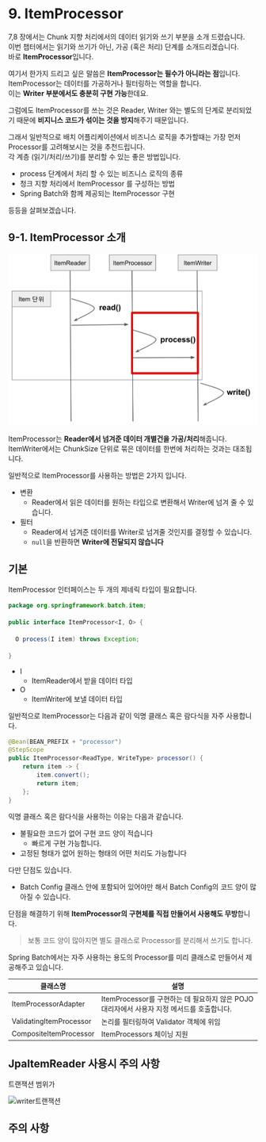 # 9. ItemProcessor

7,8 장에서는 Chunk 지향 처리에서의 데이터 읽기와 쓰기 부분을 소개 드렸습니다.  
이번 챕터에서는 읽기와 쓰기가 아닌, 가공 (혹은 처리) 단계를 소개드리겠습니다.  
바로 **ItemProcessor**입니다.  

여기서 한가지 드리고 싶은 말씀은 **ItemProcessor는 필수가 아니라는 점**입니다.  
ItemProcessor는 데이터를 가공하거나 필터링하는 역할을 합니다.  
이는 **Writer 부분에서도 충분히 구현 가능**한데요.  

그럼에도 ItemProcessor를 쓰는 것은 Reader, Writer 와는 별도의 단계로 분리되었기 때문에 **비지니스 코드가 섞이는 것을 방지**해주기 때문입니다.  
  
그래서 일반적으로 배치 어플리케이션에서 비즈니스 로직을 추가할때는 가장 먼저 Processor를 고려해보시는 것을 추천드립니다.  
각 계층 (읽기/처리/쓰기)를 분리할 수 있는 좋은 방법입니다.  

* process 단계에서 처리 할 수 있는 비즈니스 로직의 종류 
* 청크 지향 처리에서 ItemProcessor 를 구성하는 방법 
* Spring Batch와 함께 제공되는 ItemProcessor 구현

등등을 살펴보겠습니다.

## 9-1. ItemProcessor 소개

![process](./images/9/process.png)

ItemProcessor는 **Reader에서 넘겨준 데이터 개별건을 가공/처리**해줍니다.  
ItemWriter에서는 ChunkSize 단위로 묶은 데이터를 한번에 처리하는 것과는 대조됩니다.  


일반적으로 ItemProcessor를 사용하는 방법은 2가지 입니다.

* 변환
    * Reader에서 읽은 데이터를 원하는 타입으로 변환해서 Writer에 넘겨 줄 수 있습니다.
* 필터
    * Reader에서 넘겨준 데이터를 Writer로 넘겨줄 것인지를 결정할 수 있습니다.
    * ```null```을 반환하면 **Writer에 전달되지 않습니다**

## 기본

ItemProcessor 인터페이스는 두 개의 제네릭 타입이 필요합니다.  

```java
package org.springframework.batch.item;

public interface ItemProcessor<I, O> {

  O process(I item) throws Exception;

}
```

* I
    * ItemReader에서 받을 데이터 타입
* O
    * ItemWriter에 보낼 데이터 타입


일반적으로 ItemProcessor는 다음과 같이 익명 클래스 혹은 람다식을 자주 사용합니다.  

```java
@Bean(BEAN_PREFIX + "processor")
@StepScope
public ItemProcessor<ReadType, WriteType> processor() {
    return item -> {
        item.convert();
        return item;
    };
}
```

익명 클래스 혹은 람다식을 사용하는 이유는 다음과 같습니다.

* 불필요한 코드가 없어 구현 코드 양이 적습니다
    * 빠르게 구현 가능합니다.
* 고정된 형태가 없어 원하는 형태의 어떤 처리도 가능합니다

다만 단점도 있습니다.

* Batch Config 클래스 안에 포함되어 있어야만 해서 Batch Config의 코드 양이 많아질 수 있습니다.

단점을 해결하기 위해 **ItemProcessor의 구현체를 직접 만들어서 사용해도 무방**합니다.  

> 보통 코드 양이 많아지면 별도 클래스로 Processor를 분리해서 쓰기도 합니다.
  
Spring Batch에서는 자주 사용하는 용도의 Processor를 미리 클래스로 만들어서 제공해주고 있습니다.  


|  클래스명     |    설명   |
|  ---  |  ---  |
|  ItemProcessorAdapter     |  ItemProcessor를 구현하는 데 필요하지 않은 POJO 대리자에서 사용자 지정 메서드를 호출합니다.     |
|  ValidatingItemProcessor     |  논리를 필터링하여 Validator 객체에 위임     |
|  CompositeItemProcessor     |  ItemProcessors 체이닝 지원     |



## JpaItemReader 사용시 주의 사항

트랜잭션 범위가 

![writer트랜잭션](./images/9/writer트랜잭션.png)

## 주의 사항

